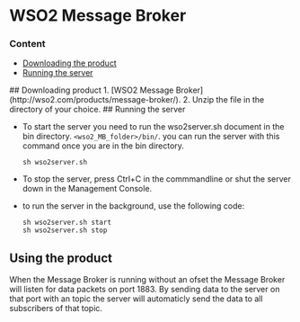 # WSO2 Message Broker

### Content
* [Downloading the product](#download)
* [Running the server](#running)


<a name="download"/>
## Downloading product
1. [WSO2 Message Broker](http://wso2.com/products/message-broker/).
2. Unzip the file in the directory of your choice.  

<a name="running"/>
## Running the server 

* To start the server you need to run the wso2server.sh document in the bin directory. ```<wso2_MB_folder>/bin/```. you can run the server with this command once you are in the bin directory.

	```
	sh wso2server.sh
	```

* To stop the server, press Ctrl+C in the commmandline or shut the server down in the Management Console.
* to run the server in the background, use the following code:
	```
	sh wso2server.sh start
	sh wso2server.sh stop
	```  

## Using the product
When the Message Broker is running without an ofset the Message Broker will listen for data packets on port 1883. By sending data to the server on that port with an topic the server will automaticly send the data to all subscribers of that topic.